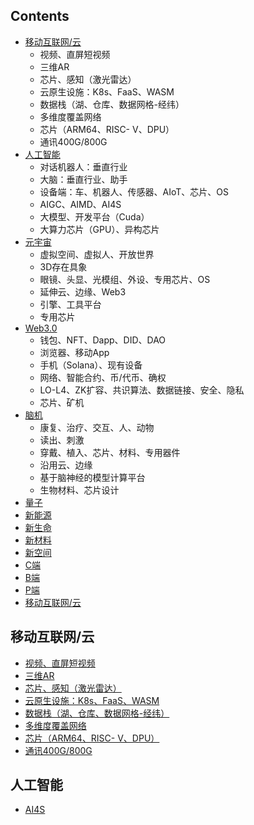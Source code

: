 ## Contents
- [移动互联网/云](#移动互联网/云)
  - 视频、直屏短视频
  - 三维AR
  - 芯片、感知（激光雷达）
  - 云原生设施：K8s、FaaS、WASM
  - 数据栈（湖、仓库、数据网格-经纬）
  - 多维度覆盖网络
  - 芯片（ARM64、RISC- V、DPU）
  - 通讯400G/800G
- [人工智能](#人工智能)
  - 对话机器人：垂直行业
  - 大脑：垂直行业、助手
  - 设备端：车、机器人、传感器、AIoT、芯片、OS
  - AIGC、AIMD、AI4S
  - 大模型、开发平台（Cuda）
  - 大算力芯片（GPU）、异构芯片
- [元宇宙](#元宇宙)
  - 虚拟空间、虚拟人、开放世界
  - 3D存在具象
  - 眼镜、头显、光模组、外设、专用芯片、OS
  - 延伸云、边缘、Web3
  - 引擎、工具平台
  - 专用芯片
- [Web3.0](#Web3.0)
  - 钱包、NFT、Dapp、DID、DAO
  - 浏览器、移动App
  - 手机（Solana）、现有设备
  - 网络、智能合约、币/代币、确权
  - LO-L4、ZK扩容、共识算法、数据链接、安全、隐私
  - 芯片、矿机
- [脑机](#脑机)
  - 康复、治疗、交互、人、动物
  - 读出、刺激
  - 穿戴、植入、芯片、材料、专用器件
  - 沿用云、边缘
  - 基于脑神经的模型计算平台
  - 生物材料、芯片设计
- [量子](#量子)
- [新能源](#新能源)
- [新生命](#新生命)
- [新材料](#新材料)
- [新空间](#新空间)
- [C端](#C端)
- [B端](#B端)
- [P端](#P端)
- [移动互联网/云](#移动互联网/云)

## 移动互联网/云
  - [视频、直屏短视频]()
  - [三维AR]()
  - [芯片、感知（激光雷达）]()
  - [云原生设施：K8s、FaaS、WASM]()
  - [数据栈（湖、仓库、数据网格-经纬）]()
  - [多维度覆盖网络]()
  - [芯片（ARM64、RISC- V、DPU）]()
  - [通讯400G/800G]()
  
## 人工智能

- [AI4S](https://github.com/sindresorhus/awesome-nodejs#readme) 

